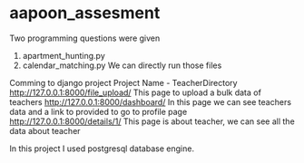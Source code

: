 # aapoon_assesment
Two programming questions were given
1. apartment_hunting.py
2. calendar_matching.py
We can directly run those files

Comming to django project
    Project Name  - TeacherDirectory
    http://127.0.0.1:8000/file_upload/
        This page to upload a bulk data of teachers
    http://127.0.0.1:8000/dashboard/
        In this page we can see teachers data and a link to provided to go to profile page
    http://127.0.0.1:8000/details/1/
        This page is about teacher, we can see all the data about teacher

In this project I used postgresql database engine.
